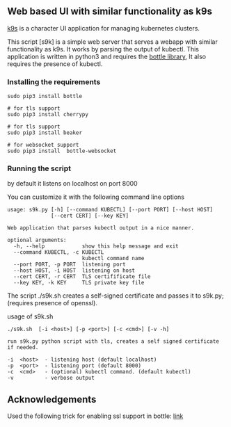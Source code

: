

## Web based UI with similar functionality as k9s

[k9s](https://github.com/derailed/k9s) is a character UI application for managing kubernetes clusters.

This script [s9k] is a simple web server that serves a webapp with similar functionality as k9s. It works by parsing the output of kubectl.
This application is written in python3 and requires the [bottle library](https://bottlepy.org/docs/dev/), It also requires the presence of kubectl.


### Installing the requirements
```
sudo pip3 install bottle

# for tls support
sudo pip3 install cherrypy

# for tls support
sudo pip3 install beaker

# for websocket support
sudo pip3 install  bottle-websocket
```

### Running the script

by default it listens on localhost on port 8000


You can customize it with the following command line options
```
usage: s9k.py [-h] [--command KUBECTL] [--port PORT] [--host HOST]
              [--cert CERT] [--key KEY]

Web application that parses kubectl output in a nice manner.

optional arguments:
  -h, --help            show this help message and exit
  --command KUBECTL, -c KUBECTL
                        kubectl command name
  --port PORT, -p PORT  listening port
  --host HOST, -i HOST  listening on host
  --cert CERT, -r CERT  TLS certifificate file
  --key KEY, -k KEY     TLS private key file

```

The script ./s9k.sh creates a self-signed certificate and passes it to s9k.py; (requires presence of openssl).

usage of s9k.sh

```
./s9k.sh  [-i <host>] [-p <port>] [-c <cmd>] [-v -h]

run s9k.py python script with tls, creates a self signed certificate if needed.

-i  <host>  - listening host (default localhost)
-p  <port>  - listening port (default 8000)
-c  <cmd>   - (optional) kubectl command. (default kubectl)
-v          - verbose output
```

## Acknowledgements

Used the following trick for enabling ssl support in bottle: [link](https://github.com/nickbabcock/bottle-ssl)
